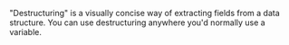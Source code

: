 [//]: # (title: Destructuring)

"Destructuring" is a visually concise way of extracting fields from a data structure. You can use destructuring anywhere you'd normally use a variable.
